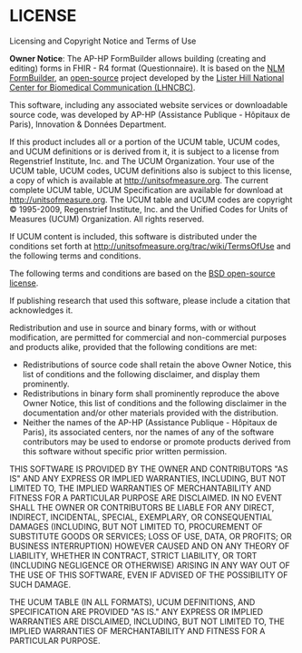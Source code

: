 # LICENSE

Licensing and Copyright Notice and Terms of Use

**Owner Notice**: The AP-HP FormBuilder allows building (creating and editing) forms in FHIR - R4 format (Questionnaire).
It is based on the <a href="https://lhcformbuilder.nlm.nih.gov/" target="_blank" rel="noopener noreferrer">NLM FormBuilder</a>, an <a href="https://github.com/LHNCBC/formbuilder-lhcforms" target="_blank" rel="noopener noreferrer">open-source</a> project developed by the
<a href="https://lhncbc.nlm.nih.gov/" target="_blank" rel="noopener noreferrer">Lister Hill National Center for Biomedical Communication (LHNCBC)</a>.

This software, including any associated website services or downloadable source code, was developed by AP-HP (Assistance Publique - Hôpitaux de Paris),
Innovation & Données Department.

If this product includes all or a portion of the UCUM table, UCUM codes, and
UCUM definitions or is derived from it, it is subject to a license from
Regenstrief Institute, Inc. and The UCUM Organization. Your use of the UCUM table,
UCUM codes, UCUM definitions also is subject to this license, a copy of which is
available at http://unitsofmeasure.org. The current complete UCUM table, UCUM
Specification are available for download at http://unitsofmeasure.org. The UCUM
table and UCUM codes are copyright &#169; 1995-2009, Regenstrief Institute, Inc.
and the Unified Codes for Units of Measures (UCUM) Organization. All rights reserved.

If UCUM content is included, this software is distributed under the conditions
set forth at http://unitsofmeasure.org/trac/wiki/TermsOfUse and the following
terms and conditions.

The following terms and conditions are based on the [BSD open-source license](https://opensource.org/license/bsd-3-clause).

If publishing research that used this software, please include a citation that
acknowledges it.

Redistribution and use in source and binary forms, with or without modification,
are permitted for commercial and non-commercial purposes and products alike,
provided that the following conditions are met:

* Redistributions of source code shall retain the above Owner Notice, this
  list of conditions and the following disclaimer, and display them prominently.
* Redistributions in binary form shall prominently reproduce the above Owner
  Notice, this list of conditions and the following disclaimer in the
  documentation and/or other materials provided with the distribution.
* Neither the names of the AP-HP (Assistance Publique - Hôpitaux de Paris), its associated centers,
  nor the names of any of the software contributors may be used to endorse or promote products derived
  from this software without specific prior written permission.

THIS SOFTWARE IS PROVIDED BY THE OWNER AND CONTRIBUTORS "AS IS" AND ANY EXPRESS
OR IMPLIED WARRANTIES, INCLUDING, BUT NOT LIMITED TO, THE IMPLIED WARRANTIES OF
MERCHANTABILITY AND FITNESS FOR A PARTICULAR PURPOSE ARE DISCLAIMED. IN NO EVENT
SHALL THE OWNER OR CONTRIBUTORS BE LIABLE FOR ANY DIRECT, INDIRECT, INCIDENTAL,
SPECIAL, EXEMPLARY, OR CONSEQUENTIAL DAMAGES (INCLUDING, BUT NOT LIMITED TO,
PROCUREMENT OF SUBSTITUTE GOODS OR SERVICES; LOSS OF USE, DATA, OR PROFITS; OR
BUSINESS INTERRUPTION) HOWEVER CAUSED AND ON ANY THEORY OF LIABILITY, WHETHER
IN CONTRACT, STRICT LIABILITY, OR TORT (INCLUDING NEGLIGENCE OR OTHERWISE)
ARISING IN ANY WAY OUT OF THE USE OF THIS SOFTWARE, EVEN IF ADVISED OF THE
POSSIBILITY OF SUCH DAMAGE.

THE UCUM TABLE (IN ALL FORMATS), UCUM DEFINITIONS, AND SPECIFICATION ARE
PROVIDED "AS IS." ANY EXPRESS OR IMPLIED WARRANTIES ARE DISCLAIMED, INCLUDING,
BUT NOT LIMITED TO, THE IMPLIED WARRANTIES OF MERCHANTABILITY AND FITNESS FOR A
PARTICULAR PURPOSE.

